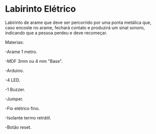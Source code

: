 # Labirinto Elétrico

Labirinto de arame que deve ser percorrido por uma ponta metálica que, caso encoste no arame, fechará contato e produzirá um sinal sonoro, indicando que a pessoa perdeu e deve recomeçar.

Materias:

-Arame 1 metro.

-MDF 3mm ou 4 mm "Base".

-Arduino.

-4 LED.

-1 Buzzer.

-Jumper.

-Fio elétrico fino.

-Isolante termo retrátil.

-Botão reset.
